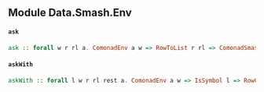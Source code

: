 ## Module Data.Smash.Env

#### `ask`

``` purescript
ask :: forall w r rl a. ComonadEnv a w => RowToList r rl => ComonadSmash rl r => Co (Smash (env :: FProxy w | r)) a
```

#### `askWith`

``` purescript
askWith :: forall l w r rl rest a. ComonadEnv a w => IsSymbol l => RowCons l (FProxy w) rest r => RowToList rest rl => ComonadSmash rl rest => SProxy l -> Co (Smash r) a
```


